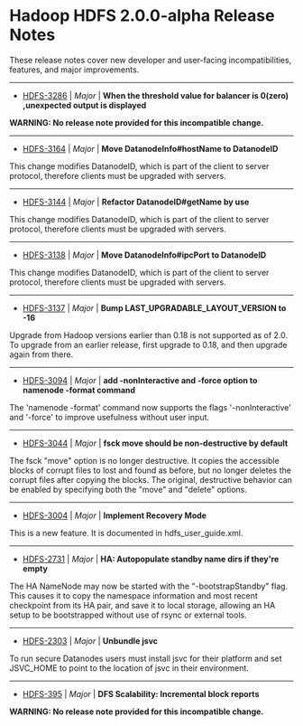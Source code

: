# Hadoop HDFS 2.0.0-alpha Release Notes

These release notes cover new developer and user-facing incompatibilities, features, and major improvements.


---

* [HDFS-3286](https://issues.apache.org/jira/browse/HDFS-3286) | *Major* | **When the threshold value for balancer is 0(zero) ,unexpected output is displayed**

**WARNING: No release note provided for this incompatible change.**


---

* [HDFS-3164](https://issues.apache.org/jira/browse/HDFS-3164) | *Major* | **Move DatanodeInfo#hostName to DatanodeID**

This change modifies DatanodeID, which is part of the client to server protocol, therefore clients must be upgraded with servers.


---

* [HDFS-3144](https://issues.apache.org/jira/browse/HDFS-3144) | *Major* | **Refactor DatanodeID#getName by use**

This change modifies DatanodeID, which is part of the client to server protocol, therefore clients must be upgraded with servers.


---

* [HDFS-3138](https://issues.apache.org/jira/browse/HDFS-3138) | *Major* | **Move DatanodeInfo#ipcPort to DatanodeID**

This change modifies DatanodeID, which is part of the client to server protocol, therefore clients must be upgraded with servers.


---

* [HDFS-3137](https://issues.apache.org/jira/browse/HDFS-3137) | *Major* | **Bump LAST\_UPGRADABLE\_LAYOUT\_VERSION to -16**

Upgrade from Hadoop versions earlier than 0.18 is not supported as of 2.0. To upgrade from an earlier release, first upgrade to 0.18, and then upgrade again from there.


---

* [HDFS-3094](https://issues.apache.org/jira/browse/HDFS-3094) | *Major* | **add -nonInteractive and -force option to namenode -format command**

The 'namenode -format' command now supports the flags '-nonInteractive' and '-force' to improve usefulness without user input.


---

* [HDFS-3044](https://issues.apache.org/jira/browse/HDFS-3044) | *Major* | **fsck move should be non-destructive by default**

The fsck "move" option is no longer destructive. It copies the accessible blocks of corrupt files to lost and found as before, but no longer deletes the corrupt files after copying the blocks. The original, destructive behavior can be enabled by specifying both the "move" and "delete" options.


---

* [HDFS-3004](https://issues.apache.org/jira/browse/HDFS-3004) | *Major* | **Implement Recovery Mode**

This is a new feature.  It is documented in hdfs\_user\_guide.xml.


---

* [HDFS-2731](https://issues.apache.org/jira/browse/HDFS-2731) | *Major* | **HA: Autopopulate standby name dirs if they're empty**

The HA NameNode may now be started with the "-bootstrapStandby" flag. This causes it to copy the namespace information and most recent checkpoint from its HA pair, and save it to local storage, allowing an HA setup to be bootstrapped without use of rsync or external tools.


---

* [HDFS-2303](https://issues.apache.org/jira/browse/HDFS-2303) | *Major* | **Unbundle jsvc**

To run secure Datanodes users must install jsvc for their platform and set JSVC\_HOME to point to the location of jsvc in their environment.


---

* [HDFS-395](https://issues.apache.org/jira/browse/HDFS-395) | *Major* | **DFS Scalability: Incremental block reports**

**WARNING: No release note provided for this incompatible change.**



